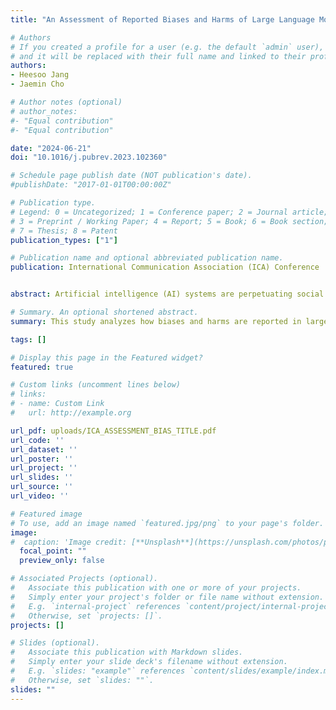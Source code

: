 ```yaml
---
title: "An Assessment of Reported Biases and Harms of Large Language Models"

# Authors
# If you created a profile for a user (e.g. the default `admin` user), write the username (folder name) here 
# and it will be replaced with their full name and linked to their profile.
authors:
- Heesoo Jang
- Jaemin Cho

# Author notes (optional)
# author_notes:
#- "Equal contribution"
#- "Equal contribution"

date: "2024-06-21"
doi: "10.1016/j.pubrev.2023.102360"

# Schedule page publish date (NOT publication's date).
#publishDate: "2017-01-01T00:00:00Z"

# Publication type.
# Legend: 0 = Uncategorized; 1 = Conference paper; 2 = Journal article;
# 3 = Preprint / Working Paper; 4 = Report; 5 = Book; 6 = Book section;
# 7 = Thesis; 8 = Patent
publication_types: ["1"]

# Publication name and optional abbreviated publication name.
publication: International Communication Association (ICA) Conference


abstract: Artificial intelligence (AI) systems are perpetuating social biases, harming those who are already marginalized. In response, documenting ethical considerations of AI models has emerged as a non-algorithmic solution to assess and mitigate AI biases and harms. This study examined how biases and harms are reported and understood in the documents of so-called large language models (LLMs). We used both qualitative thematic analysis and quantitative content analysis. Based on our analysis, we discuss the implications of our findings, including the need for public availability for identifying and mitigating biases, the observed consensus around understanding biases in models, bias evaluations that narrowly define bias through existing benchmarks, the need to go beyond just listing harms than discussing them, and delegation of mitigation efforts to future work and downstream applications. Our study shows that the AI industry needs more interdisciplinary collaborations with scholars who have expertise in representation, bias, prejudice, and ethics.

# Summary. An optional shortened abstract.
summary: This study analyzes how biases and harms are reported in large language model documentation, highlighting the need for interdisciplinary collaboration to address ethical issues and improve mitigation efforts in AI. It received the Top Paper Award.

tags: []

# Display this page in the Featured widget?
featured: true

# Custom links (uncomment lines below)
# links:
# - name: Custom Link
#   url: http://example.org

url_pdf: uploads/ICA_ASSESSMENT_BIAS_TITLE.pdf
url_code: ''
url_dataset: ''
url_poster: ''
url_project: ''
url_slides: ''
url_source: ''
url_video: ''

# Featured image
# To use, add an image named `featured.jpg/png` to your page's folder. 
image:
#  caption: 'Image credit: [**Unsplash**](https://unsplash.com/photos/pLCdAaMFLTE)'
  focal_point: ""
  preview_only: false

# Associated Projects (optional).
#   Associate this publication with one or more of your projects.
#   Simply enter your project's folder or file name without extension.
#   E.g. `internal-project` references `content/project/internal-project/index.md`.
#   Otherwise, set `projects: []`.
projects: []

# Slides (optional).
#   Associate this publication with Markdown slides.
#   Simply enter your slide deck's filename without extension.
#   E.g. `slides: "example"` references `content/slides/example/index.md`.
#   Otherwise, set `slides: ""`.
slides: ""
---
```




